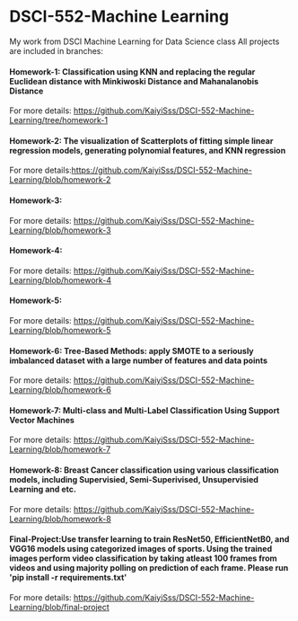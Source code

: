 # DSCI-552-Machine Learning
My work from DSCI Machine Learning for Data Science class
All projects are included in branches:
#### Homework-1: Classification using KNN and replacing the regular Euclidean distance with Minkiwoski Distance and Mahanalanobis Distance
For more details: https://github.com/KaiyiSss/DSCI-552-Machine-Learning/tree/homework-1
#### Homework-2: The visualization of Scatterplots of fitting simple linear regression models, generating polynomial features, and KNN regression
For more details:https://github.com/KaiyiSss/DSCI-552-Machine-Learning/blob/homework-2
#### Homework-3:
For more details: https://github.com/KaiyiSss/DSCI-552-Machine-Learning/blob/homework-3
#### Homework-4:
For more details: https://github.com/KaiyiSss/DSCI-552-Machine-Learning/blob/homework-4
#### Homework-5:
For more details: https://github.com/KaiyiSss/DSCI-552-Machine-Learning/blob/homework-5
#### Homework-6: Tree-Based Methods: apply SMOTE to a seriously imbalanced dataset with a large number of features and data points
For more details: https://github.com/KaiyiSss/DSCI-552-Machine-Learning/blob/homework-6
#### Homework-7: Multi-class and Multi-Label Classification Using Support Vector Machines
For more details: https://github.com/KaiyiSss/DSCI-552-Machine-Learning/blob/homework-7
#### Homework-8: Breast Cancer classification using various classification models, including Supervisied, Semi-Superivised, Unsupervisied Learning and etc.
For more details: https://github.com/KaiyiSss/DSCI-552-Machine-Learning/blob/homework-8
#### Final-Project:Use transfer learning to train ResNet50, EfficientNetB0, and VGG16 models using categorized images of sports. Using the trained images perform video classification by taking atleast 100 frames from videos and using majority polling on prediction of each frame. Please run 'pip install -r requirements.txt'
For more details: https://github.com/KaiyiSss/DSCI-552-Machine-Learning/blob/final-project

